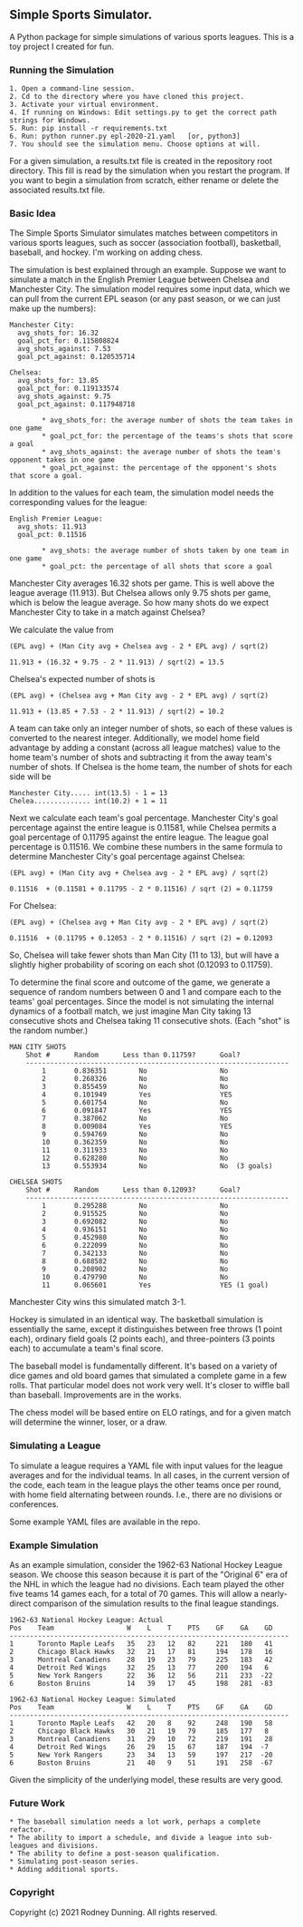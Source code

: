 ## Simple Sports Simulator.
A Python package for simple simulations of various sports leagues.
This is a toy project I created for fun.

### Running the Simulation

    1. Open a command-line session.
    2. Cd to the directory where you have cloned this project.
    3. Activate your virtual environment.
    4. If running on Windows: Edit settings.py to get the correct path strings for Windows.
    5. Run: pip install -r requirements.txt
    6. Run: python runner.py epl-2020-21.yaml   [or, python3]
    7. You should see the simulation menu. Choose options at will.

For a given simulation, a results.txt file is created in the repository
root directory. This fill is read by the simulation when you restart
the program. If you want to begin a simulation from scratch, either
rename or delete the associated results.txt file.

### Basic Idea

The Simple Sports Simulator simulates matches between competitors
in various sports leagues, such as soccer (association football),
basketball, baseball, and hockey. I'm working on adding chess.

The simulation is best explained through an example. Suppose we
want to simulate a match in the English Premier League between 
Chelsea and Manchester City. The simulation model requires some
input data, which we can pull from the current EPL season (or any
past season, or we can just make up the numbers):

    Manchester City:
      avg_shots_for: 16.32
      goal_pct_for: 0.115808824
      avg_shots_against: 7.53
      goal_pct_against: 0.120535714

    Chelsea:
      avg_shots_for: 13.85
      goal_pct_for: 0.119133574
      avg_shots_against: 9.75
      goal_pct_against: 0.117948718

            * avg_shots_for: the average number of shots the team takes in one game
            * goal_pct_for: the percentage of the teams's shots that score a goal
            * avg_shots_against: the average number of shots the team's opponent takes in one game
            * goal_pct_against: the percentage of the opponent's shots that score a goal.

In addition to the values for each team, the simulation model needs
the corresponding values for the league:

    English Premier League:
      avg_shots: 11.913
      goal_pct: 0.11516

            * avg_shots: the average number of shots taken by one team in one game
            * goal_pct: the percentage of all shots that score a goal

Manchester City averages 16.32 shots per game. This is well above the league
average (11.913). But Chelsea allows only 9.75 shots per game, which is below 
the league average. So how many shots do we expect Manchester City to take in
a match against Chelsea?

We calculate the value from

    (EPL avg) + (Man City avg + Chelsea avg - 2 * EPL avg) / sqrt(2)

    11.913 + (16.32 + 9.75 - 2 * 11.913) / sqrt(2) = 13.5

Chelsea's expected number of shots is

    (EPL avg) + (Chelsea avg + Man City avg - 2 * EPL avg) / sqrt(2)

    11.913 + (13.85 + 7.53 - 2 * 11.913) / sqrt(2) = 10.2

A team can take only an integer number of shots, so each of these values is
converted to the nearest integer. Additionally, we model home field advantage
by adding a constant (across all league matches) value to the home team's
number of shots and subtracting it from the away team's number of shots. If
Chelsea is the home team, the number of shots for each side will be

    Manchester City..... int(13.5) - 1 = 13
    Chelea.............. int(10.2) + 1 = 11

Next we calculate each team's goal percentage. Manchester City's goal
percentage against the entire league is 0.11581, while Chelsea permits
a goal percentage of 0.11795 against the entire league. The league goal
percentage is 0.11516. We combine these numbers in the same formula to
determine Manchester City's goal percentage against Chelsea:

    (EPL avg) + (Man City avg + Chelsea avg - 2 * EPL avg) / sqrt(2)

    0.11516  + (0.11581 + 0.11795 - 2 * 0.11516) / sqrt (2) = 0.11759

For Chelsea:

    (EPL avg) + (Chelsea avg + Man City avg - 2 * EPL avg) / sqrt(2)

    0.11516  + (0.11795 + 0.12053 - 2 * 0.11516) / sqrt (2) = 0.12093

So, Chelsea will take fewer shots than Man City (11 to 13), but will have a
slightly higher probability of scoring on each shot (0.12093 to 0.11759).

To determine the final score and outcome of the game, we generate a
sequence of random numbers between 0 and 1 and compare each to the teams'
goal percentages. Since the model is not simulating the internal dynamics
of a football match, we just imagine Man City taking 13 consecutive shots
and Chelsea taking 11 consecutive shots. (Each "shot" is the random number.)

    MAN CITY SHOTS
        Shot #      Random      Less than 0.11759?      Goal?
        -----------------------------------------------------------------
            1       0.836351        No                  No
            2       0.268326        No                  No
            3       0.855459        No                  No
            4       0.101949        Yes                 YES
            5       0.601754        No                  No
            6       0.091847        Yes                 YES
            7       0.387062        No                  No
            8       0.009084        Yes                 YES
            9       0.594769        No                  No
            10      0.362359        No                  No
            11      0.311933        No                  No
            12      0.628280        No                  No
            13      0.553934        No                  No  (3 goals)

    CHELSEA SHOTS
        Shot #      Random      Less than 0.12093?      Goal?
        -----------------------------------------------------------------
            1       0.295288        No                  No
            2       0.915525        No                  No
            3       0.692082        No                  No
            4       0.936151        No                  No
            5       0.452980        No                  No
            6       0.222099        No                  No
            7       0.342133        No                  No
            8       0.688582        No                  No
            9       0.208902        No                  No
            10      0.479790        No                  No
            11      0.065601        Yes                 YES (1 goal)

Manchester City wins this simulated match 3-1.

Hockey is simulated in an identical way. The basketball simulation is
essentially the same, except it distinguishes between free throws (1 
point each), ordinary field goals (2 points each), and three-pointers
(3 points each) to accumulate a team's final score.

The baseball model is fundamentally different. It's based on a variety
of dice games and old board games that simulated a complete game in a
few rolls. That particular model does not work very well. It's closer to
wiffle ball than baseball. Improvements are in the works.

The chess model will be based entire on ELO ratings, and for a given
match will determine the winner, loser, or a draw.

### Simulating a League

To simulate a league requires a YAML file with input values for the
league averages and for the individual teams. In all cases, in the
current version of the code, each team in the league plays the other
teams once per round, with home field alternating between rounds. I.e.,
there are no divisions or conferences.

Some example YAML files are available in the repo.

### Example Simulation

As an example simulation, consider the 1962-63 National Hockey League
season. We choose this season because it is part of the "Original 6"
era of the NHL in which the league had no divisions. Each team played
the other five teams 14 games each, for a total of 70 games. This will
allow a nearly-direct comparison of the simulation results to the final
league standings.

    1962-63 National Hockey League: Actual
    Pos    Team                  W    L    T    PTS    GF    GA    GD    
    ---------------------------------------------------------------------
    1      Toronto Maple Leafs   35   23   12   82     221   180   41     
    2      Chicago Black Hawks   32   21   17   81     194   178   16      
    3      Montreal Canadiens    28   19   23   79     225   183   42     
    4      Detroit Red Wings     32   25   13   77     200   194   6     
    5      New York Rangers      22   36   12   56     211   233  -22    
    6      Boston Bruins         14   39   17   45     198   281  -83

    1962-63 National Hockey League: Simulated
    Pos    Team                  W    L    T    PTS    GF    GA    GD    
    ---------------------------------------------------------------------
    1      Toronto Maple Leafs   42   20   8    92     248   190   58     
    2      Chicago Black Hawks   30   21   19   79     185   177   8      
    3      Montreal Canadiens    31   29   10   72     219   191   28     
    4      Detroit Red Wings     26   29   15   67     187   194  -7     
    5      New York Rangers      23   34   13   59     197   217  -20    
    6      Boston Bruins         21   40   9    51     191   258  -67

Given the simplicity of the underlying model, these results are very good.

### Future Work

    * The baseball simulation needs a lot work, perhaps a complete refactor.
    * The ability to import a schedule, and divide a league into sub-leagues and divisions.
    * The ability to define a post-season qualification.
    * Simulating post-season series.
    * Adding additional sports.

### Copyright

Copyright (c) 2021 Rodney Dunning. All rights reserved.
